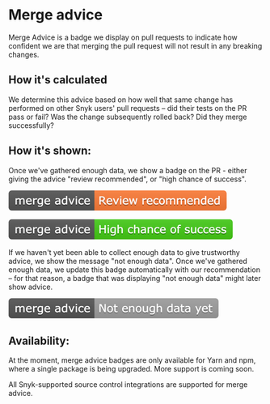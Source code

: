 # Merge advice

Merge Advice is a badge we display on pull requests to indicate how confident we are that merging the pull request will not result in any breaking changes.

## How it's calculated

We determine this advice based on how well that same change has performed on other Snyk users' pull requests – did their tests on the PR pass or fail? Was the change subsequently rolled back? Did they merge successfully?

## How it's shown:

Once we've gathered enough data, we show a badge on the PR - either giving the advice "review recommended", or "high chance of success".

![](<../../../.gitbook/assets/merge-advice-review-recommended (2) (2) (2) (1) (1) (1) (1) (1) (1) (1) (1) (1) (1) (1) (1) (1) (1) (1) (1) (1) (1) (29).png>)

![](<../../../.gitbook/assets/advice-green (1) (2) (2) (4) (3) (1) (1) (1) (1) (1) (1) (1) (1) (1) (1) (1) (1) (1) (1) (1) (1) (1) (1) (16).png>)

If we haven't yet been able to collect enough data to give trustworthy advice, we show the message "not enough data". Once we've gathered enough data, we update this badge automatically with our recommendation – for that reason, a badge that was displaying "not enough data" might later show advice.

![](<../../../.gitbook/assets/merge-advice (2) (2) (4) (2) (1) (1) (1) (1) (1) (1) (1) (1) (1) (1) (1) (1) (1) (1) (1) (1) (1) (1) (1) (23).png>)

## Availability:

At the moment, merge advice badges are only available for Yarn and npm, where a single package is being upgraded. More support is coming soon.

All Snyk-supported source control integrations are supported for merge advice.
